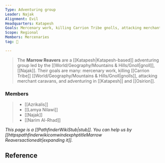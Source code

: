 ```yaml
---
Type: Adventuring group
Leader: Najak
Alignment: Evil
Headquarters: Katapesh
Goals: Mercenary work, killing Carrion Tribe gnolls, attacking merchant caravans, adventuring in Katapesh and Osirion
Scope: Regional
Members: Mercenaries
tag: 👥

---
```


> The **Marrow Reavers** are a [[Katapesh|Katapesh-based]] adventuring group led by the [[World/Geography/Mountains & Hills/Gnoll|gnoll]], [[Najak]]. Their goals are many: mercenary work, killing [[Carrion Tribe]] [[World/Geography/Mountains & Hills/Gnoll|gnolls]], attacking merchant caravans, and adventuring in [[Katapesh]] and [[Osirion]].


### Members

> - [[Azrikalis]]
> - [[Lamya Nilawi]]
> - [[Najak]]
> - [[Narim Al-Rhad]]


*This page is a [[PathfinderWikiStub|stub]]. You can help us by [[httpspathfinderwikicomwindexphptitleMarrow Reaversactionedit|expanding it]].*


## Reference







